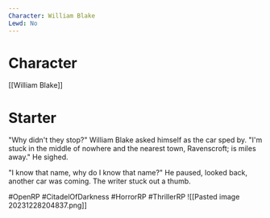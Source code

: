 ```yaml
---
Character: William Blake
Lewd: No
---
```

# Character
[[William Blake]]

# Starter
"Why didn't they stop?" William Blake asked himself as the car sped by. "I'm stuck in the middle of nowhere and the nearest town, Ravenscroft; is miles away." He sighed. 

"I know that name, why do I know that name?" He paused, looked back, another car was coming. The writer stuck out a thumb.

#OpenRP #CitadelOfDarkness #HorrorRP #ThrillerRP 
![[Pasted image 20231228204837.png]]